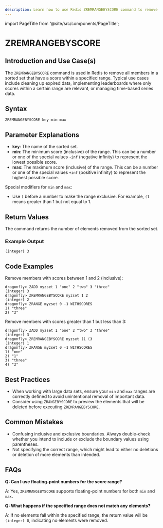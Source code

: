 ```yaml
---
description: Learn how to use Redis ZREMRANGEBYSCORE command to remove all members in a sorted set within the given scores.
---
```


import PageTitle from '@site/src/components/PageTitle';

# ZREMRANGEBYSCORE

<PageTitle title="Redis ZREMRANGEBYSCORE Command (Documentation) | Dragonfly" />

## Introduction and Use Case(s)

The `ZREMRANGEBYSCORE` command is used in Redis to remove all members in a sorted set that have a score within a specified range. Typical use cases include cleaning up expired data, implementing leaderboards where only scores within a certain range are relevant, or managing time-based series data.

## Syntax

```
ZREMRANGEBYSCORE key min max
```

## Parameter Explanations

- **key**: The name of the sorted set.
- **min**: The minimum score (inclusive) of the range. This can be a number or one of the special values `-inf` (negative infinity) to represent the lowest possible score.
- **max**: The maximum score (inclusive) of the range. This can be a number or one of the special values `+inf` (positive infinity) to represent the highest possible score.

Special modifiers for `min` and `max`:

- Use `(` before a number to make the range exclusive. For example, `(1` means greater than 1 but not equal to 1.

## Return Values

The command returns the number of elements removed from the sorted set.

### Example Output

```cli
(integer) 3
```

## Code Examples

Remove members with scores between 1 and 2 (inclusive):

```cli
dragonfly> ZADD myzset 1 "one" 2 "two" 3 "three"
(integer) 3
dragonfly> ZREMRANGEBYSCORE myzset 1 2
(integer) 2
dragonfly> ZRANGE myzset 0 -1 WITHSCORES
1) "three"
2) "3"
```

Remove members with scores greater than 1 but less than 3:

```cli
dragonfly> ZADD myzset 1 "one" 2 "two" 3 "three"
(integer) 3
dragonfly> ZREMRANGEBYSCORE myzset (1 (3
(integer) 1
dragonfly> ZRANGE myzset 0 -1 WITHSCORES
1) "one"
2) "1"
3) "three"
4) "3"
```

## Best Practices

- When working with large data sets, ensure your `min` and `max` ranges are correctly defined to avoid unintentional removal of important data.
- Consider using `ZRANGEBYSCORE` to preview the elements that will be deleted before executing `ZREMRANGEBYSCORE`.

## Common Mistakes

- Confusing inclusive and exclusive boundaries. Always double-check whether you intend to include or exclude the boundary values using parentheses.
- Not specifying the correct range, which might lead to either no deletions or deletion of more elements than intended.

## FAQs

**Q: Can I use floating-point numbers for the score range?**

A: Yes, `ZREMRANGEBYSCORE` supports floating-point numbers for both `min` and `max`.

**Q: What happens if the specified range does not match any elements?**

A: If no elements fall within the specified range, the return value will be `(integer) 0`, indicating no elements were removed.
